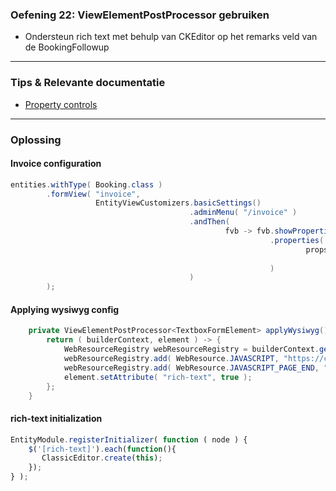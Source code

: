 ### Oefening 22: ViewElementPostProcessor gebruiken

* Ondersteun rich text met behulp van CKEditor op het remarks veld van de BookingFollowup

<!---
* Het is mogelijk om 2 musicals met dezelfde naam aan te maken. 
Custom validator toevoegen die naam gaat zoeken.
* Rich text ondersteuning met CKEditor toevoegen op de musical description, mbv ViewElementPostProcessor.
--->

----

### Tips & Relevante documentatie

* [Property controls](https://across-docs.foreach.be/across-site/production/entity-module/3.2.0/property-controls/index.html)

----

### Oplossing

#### Invoice configuration
```java
entities.withType( Booking.class )
        .formView( "invoice",
                   EntityViewCustomizers.basicSettings()
                                        .adminMenu( "/invoice" )
                                        .andThen(
                                                fvb -> fvb.showProperties( "invoice.*", "followUp" )
                                                          .properties(
                                                                  props -> props.property( "followUp[].remarks" )
                                                                                .viewElementPostProcessor( ViewElementMode.CONTROL, applyWysiwyg() )
                                                          )
                                        )
        );
```

#### Applying wysiwyg config
```java
	private ViewElementPostProcessor<TextboxFormElement> applyWysiwyg() {
		return ( builderContext, element ) -> {
			WebResourceRegistry webResourceRegistry = builderContext.getAttribute( WebResourceRegistry.class );
			webResourceRegistry.add( WebResource.JAVASCRIPT, "https://cdn.ckeditor.com/ckeditor5/11.1.1/classic/ckeditor.js", WebResource.EXTERNAL );
			webResourceRegistry.add( WebResource.JAVASCRIPT_PAGE_END, "/static/booking/js/rich-text.js", WebResource.VIEWS );
			element.setAttribute( "rich-text", true );
		};
	}
```

#### rich-text initialization
```javascript
EntityModule.registerInitializer( function ( node ) {
    $('[rich-text]').each(function(){
       ClassicEditor.create(this);
    });
} );
```